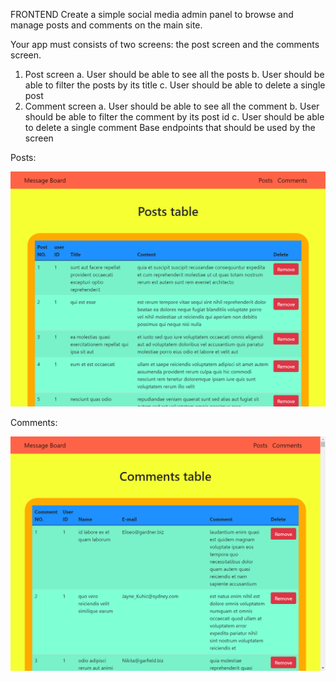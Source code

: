 FRONTEND Create a simple social media admin panel to browse and manage posts and comments on the main site. 

Your app must consists of two screens: 
the post screen and the comments screen. 

1. Post screen 
  a. User should be able to see all the posts 
  b. User should be able to filter the posts by its title c. User should be able to delete a single post 
2. Comment screen 
  a. User should be able to see all the comment 
  b. User should be able to filter the comment by its post id 
  c. User should be able to delete a single comment Base endpoints that should be used by the screen





Posts:

![alt image](/mb-views/posts.png)


Comments:

![alt image](/mb-views/comments.png)
